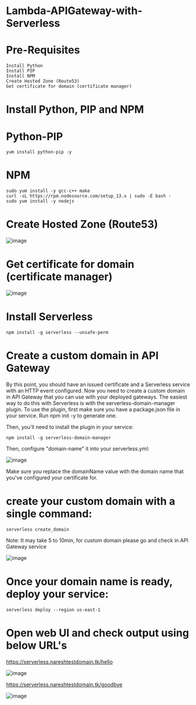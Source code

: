 # Lambda-APIGateway-with-Serverless

# Pre-Requisites
    Install Python
    Install PIP
    Install NPM
    Create Hosted Zone (Route53)
    Get certificate for domain (certificate manager)
# Install Python, PIP and NPM
  # Python-PIP
    yum install python-pip -y
  # NPM
    sudo yum install -y gcc-c++ make
    curl -sL https://rpm.nodesource.com/setup_13.x | sudo -E bash -
    sudo yum install -y nodejs
# Create Hosted Zone (Route53)
  ![image](https://user-images.githubusercontent.com/58024415/104114989-761bc880-5330-11eb-83c3-530b8d6db2ca.png)
# Get certificate for domain (certificate manager)
  ![image](https://user-images.githubusercontent.com/58024415/104115002-90ee3d00-5330-11eb-9ba6-f9e94d02984d.png)
# Install Serverless
    npm install -g serverless --unsafe-perm
# Create a custom domain in API Gateway
  By this point, you should have an issued certificate and a Serverless service with an HTTP event configured. 
  Now you need to create a custom domain in API Gateway that you can use with your deployed gateways.
  The easiest way to do this with Serverless is with the serverless-domain-manager plugin.
  To use the plugin, first make sure you have a package.json file in your service. Run npm init -y to generate one.
  
  Then, you'll need to install the plugin in your service:
    
    npm install -g serverless-domain-manager
  
  Then, configure "domain-name" it into your serverless.yml:
  
  ![image](https://user-images.githubusercontent.com/58024415/104114673-048e4b00-532d-11eb-9c2c-0c2f31c41e01.png)

  Make sure you replace the domainName value with the domain name that you've configured your certificate for. 
  
  # create your custom domain with a single command:
    
    serverless create_domain
  Note: It may take 5 to 10min, for custom domain please go and check in API Gateway service
  
  ![image](https://user-images.githubusercontent.com/58024415/104114910-926b3580-532f-11eb-82f9-1e75016be6a7.png)
# Once your domain name is ready, deploy your service:
    serverless deploy --region us-east-1   
# Open web UI and check output using below URL's
  https://serverless.nareshtestdomain.tk/hello
  
  ![image](https://user-images.githubusercontent.com/58024415/104114980-5d131780-5330-11eb-8276-9faeefa79e77.png)
  
  https://serverless.nareshtestdomain.tk/goodbye
  
  ![image](https://user-images.githubusercontent.com/58024415/104114982-61d7cb80-5330-11eb-8b8c-9a5d5b52fdff.png)
